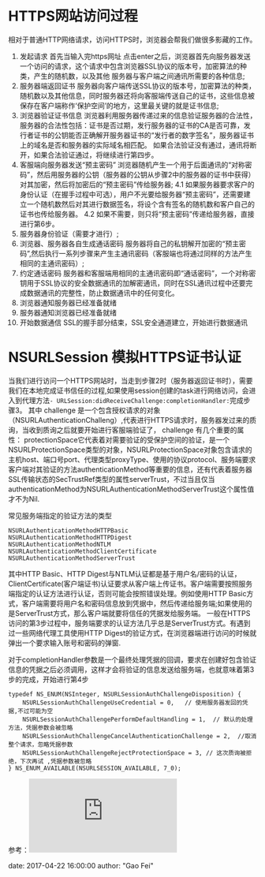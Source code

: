 # HTTPS网站访问过程

相对于普通HTTP网络请求，访问HTTPS时，浏览器会帮我们做很多影藏的工作。
1. 发起请求
首先当输入完https网址 点击enter之后，浏览器首先向服务器发送一个访问的请求，这个请求中包含浏览器SSL协议的版本号，加密算法的种类，产生的随机数，以及其他 服务器与客户端之间通讯所需要的各种信息;
2. 服务器端返回证书
服务器向客户端传送SSL协议的版本号，加密算法的种类，随机数以及其他信息，同时服务器还将向客服端传送自己的证书，这些信息被保存在客户端称作‘保护空间’的地方，这里最关键的就是证书信息;
3. 浏览器验证证书信息
浏览器利用服务器传递过来的信息验证服务器的合法性，服务器的合法性包括：证书是否过期，发行服务器的证书的CA是否可靠，发行者证书的公钥能否正确解开服务器证书的“发行者的数字签名”，服务器证书上的域名是否和服务器的实际域名相匹配。
如果合法验证没有通过，通讯将断开，如果合法验证通过，将继续进行第四步。
4. 客服端向服务器发送“预主密码”
浏览器随机产生一个用于后面通讯的“对称密码”，然后用服务器的公钥（服务器的公钥从步骤2中的服务器的证书中获得）对其加密，然后将加密后的“预主密码”传给服务器;
4.1 如果服务器要求客户的身份认证（在握手过程中可选），用户不光要给服务器“预主密码”，还需要建立一个随机数然后对其进行数据签名，将设个含有签名的随机数和客户自己的证书也传给服务器。
4.2 如果不需要，则只将“预主密码”传递给服务器，直接进行第6步。
5. 服务器身份验证（需要才进行）;
6. 浏览器、服务器各自生成通话密码
服务器将自己的私钥解开加密的“预主密码”,然后执行一系列步骤来产生主通讯密码（客服端也将通过同样的方法产生相同的主通讯密码）;
7. 约定通话密码
服务器和客服端用相同的主通讯密码即“通话密码”，一个对称密钥用于SSL协议的安全数据通讯的加解密通讯，同时在SSL通讯过程中还要完成数据通讯的完整性，防止数据通讯中的任何变化。
8. 浏览器通知服务器已经准备就绪
9. 服务器通知浏览器已经准备就绪
10. 开始数据通信
SSL的握手部分结束，SSL安全通道建立，开始进行数据通讯


# NSURLSession 模拟HTTPS证书认证

当我们进行访问一个HTTPS网站时，当走到步骤2时（服务器返回证书时），需要我们在本地完成证书信任的过程,如果使用session创建的task进行网络访问，会进入到代理方法`- URLSession:didReceiveChallenge:completionHandler:`完成步骤3。
其中 challenge 是一个包含授权请求的对象（NSURLAuthenticationChalleng）,代表进行HTTPS请求时，服务器发过来的质询，当收到质询之后就要开始进行客服端验证了，
challenge 有几个重要的属性：
protectionSpace它代表着对需要验证的受保护空间的验证，是一个NSURLProtectionSpace类型的对象，NSURLProtectionSpace对象包含请求的主机host、端口号port、代理类型proxyType、使用的协议protocol、服务端要求客户端对其验证的方法authenticationMethod等重要的信息，还有代表着服务器SSL传输状态的SecTrustRef类型的属性serverTrust，不过当且仅当authenticationMethod为NSURLAuthenticationMethodServerTrust这个属性值才不为Nil.

常见服务端指定的验证方法的类型

```
NSURLAuthenticationMethodHTTPBasic 
NSURLAuthenticationMethodHTTPDigest
NSURLAuthenticationMethodNTLM
NSURLAuthenticationMethodClientCertificate
NSURLAuthenticationMethodServerTrust
```
其中HTTP Basic、HTTP Digest与NTLM认证都是基于用户名/密码的认证，ClientCertificate(客户端证书)认证要求从客户端上传证书。客户端需要按照服务端指定的认证方法进行认证，否则可能会按照错误处理。例如使用HTTP Basic方式，客户端需要将用户名和密码信息放到凭据中，然后传递给服务端;如果使用的是ServerTrust方式，那么客户端就要将信任的凭据发给服务端。
一般在HTTPS访问的第3步过程中，服务端要求的认证方法几乎总是ServerTrust方式。有遇到过一些网络代理工具使用HTTP Digest的验证方式，在浏览器端进行访问的时候就弹出一个要求输入账号和密码的弹窗.

对于completionHandler参数是一个最终处理凭据的回调，要求在创建好包含验证信息的凭据之后必须调用，这样才会将验证的信息发送给服务端，也就意味着第3步的完成，开始进行第4步


```
typedef NS_ENUM(NSInteger, NSURLSessionAuthChallengeDisposition) {
    NSURLSessionAuthChallengeUseCredential = 0,   // 使用服务器发回的凭据,不过可能为空     
    NSURLSessionAuthChallengePerformDefaultHandling = 1,  // 默认的处理方法，凭据参数会被忽略
    NSURLSessionAuthChallengeCancelAuthenticationChallenge = 2,  //取消整个请求，忽略凭据参数 
    NSURLSessionAuthChallengeRejectProtectionSpace = 3, // 这次质询被拒绝，下次再试 ,凭据参数被忽略
} NS_ENUM_AVAILABLE(NSURLSESSION_AVAILABLE, 7_0);
```


参考：![HTTPS访问控制](http://www.cnblogs.com/Mike-zh/p/5174238.html)



date:       2017-04-22 16:00:00
author:     "Gao Fei"

